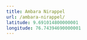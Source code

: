 ```yaml
---
title: Ambara Nirappel
url: /ambara-nirappel/
latitude: 9.691014800000001
longitude: 76.74394690000001
---
```

